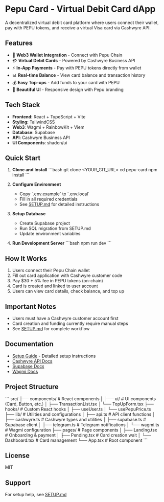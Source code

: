 # Pepu Card - Virtual Debit Card dApp

A decentralized virtual debit card platform where users connect their wallet, pay with PEPU tokens, and receive a virtual Visa card via Cashwyre API.

## Features

- 🔗 **Web3 Wallet Integration** - Connect with Pepu Chain
- 💳 **Virtual Debit Cards** - Powered by Cashwyre Business API
- ⚡ **In-App Payments** - Pay with PEPU tokens directly from wallet
- 📊 **Real-time Balance** - View card balance and transaction history
- 💰 **Easy Top-ups** - Add funds to your card with PEPU
- 🎨 **Beautiful UI** - Responsive design with Pepu branding

## Tech Stack

- **Frontend**: React + TypeScript + Vite
- **Styling**: TailwindCSS
- **Web3**: Wagmi + RainbowKit + Viem
- **Database**: Supabase
- **API**: Cashwyre Business API
- **UI Components**: shadcn/ui

## Quick Start

1. **Clone and Install**
   \`\`\`bash
   git clone <YOUR_GIT_URL>
   cd pepu-card
   npm install
   \`\`\`

2. **Configure Environment**
   - Copy \`.env.example\` to \`.env.local\`
   - Fill in all required credentials
   - See [SETUP.md](./SETUP.md) for detailed instructions

3. **Setup Database**
   - Create Supabase project
   - Run SQL migration from SETUP.md
   - Update environment variables

4. **Run Development Server**
   \`\`\`bash
   npm run dev
   \`\`\`

## How It Works

1. Users connect their Pepu Chain wallet
2. Fill out card application with Cashwyre customer code
3. Pay $30 + 5% fee in PEPU tokens (on-chain)
4. Card is created and linked to user account
5. Users can view card details, check balance, and top up

## Important Notes

- Users must have a Cashwyre customer account first
- Card creation and funding currently require manual steps
- See [SETUP.md](./SETUP.md) for complete workflow

## Documentation

- [Setup Guide](./SETUP.md) - Detailed setup instructions
- [Cashwyre API Docs](https://businessapi.cashwyre.com/docs)
- [Supabase Docs](https://supabase.com/docs)
- [Wagmi Docs](https://wagmi.sh)

## Project Structure

\`\`\`
src/
├── components/          # React components
│   ├── ui/             # UI components (Card, Button, etc.)
│   ├── TransactionList.tsx
│   └── TopUpForm.tsx
├── hooks/              # Custom React hooks
│   ├── useUser.ts
│   └── usePepuPrice.ts
├── lib/                # Utilities and configurations
│   ├── api.ts          # API client functions
│   ├── cashwyre.ts     # Cashwyre types and utilities
│   ├── supabase.ts     # Supabase client
│   ├── telegram.ts     # Telegram notifications
│   └── wagmi.ts        # Wagmi configuration
├── pages/              # Page components
│   ├── Landing.tsx     # Onboarding & payment
│   ├── Pending.tsx     # Card creation wait
│   └── Dashboard.tsx   # Card management
└── App.tsx             # Root component
\`\`\`

## License

MIT

## Support

For setup help, see [SETUP.md](./SETUP.md)
